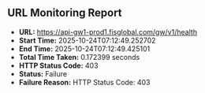 ## URL Monitoring Report

- **URL:** https://api-gw1-prod1.fisglobal.com/gw/v1/health
- **Start Time:** 2025-10-24T07:12:49.252702
- **End Time:** 2025-10-24T07:12:49.425101
- **Total Time Taken:** 0.172399 seconds
- **HTTP Status Code:** 403
- **Status:** Failure
- **Failure Reason:** HTTP Status Code: 403
